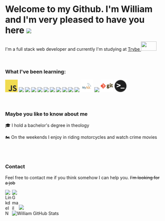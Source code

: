 <div>
<h1>
  Welcome to my Github. I'm William and I'm very pleased to have you here   <img
      src="https://emojis.slackmojis.com/emojis/images/1531849430/4246/blob-sunglasses.gif?1531849430"
       width="30"
   />
</h1>
<p>
</p>
  I'm a full stack web developer and currently I'm studying at <a href="https://www.betrybe.com/"> Trybe 
  <img src="https://uploads-ssl.webflow.com/5fba98ad987231cf0efa3d58/5fba9c9a93a2e77624258d49_Logo.svg" width="50" height="30" />
  <a/>
</p>
</br>
<h3>What I've been learning:</h3> 
<div>
<!--    <img src="https://emojis.slackmojis.com/emojis/images/1471045839/792/computer.gif?1471045839" align="rigth" margin-left="10px" />
   <img src="https://img.shields.io/badge/JavaScript-%23F7DF1E.svg?&style=flat-square&logo=javascript&logoColor=black&labelColor=black" /> 
   <img src="https://img.shields.io/badge/React%20-%2320232a.svg?&style=for-the-badge&logo=react&logoColor=%2361DAFB" /> 
   <img src="https://img.shields.io/badge/html5%20-%23E34F26.svg?&style=for-the-badge&logo=html5&logoColor=white" /> 
  ![William GitHub Stats](https://github-readme-stats.vercel.app/api?username=wigorbh&show_icons=true)-->
  <code><img height="40" src="https://raw.githubusercontent.com/github/explore/80688e429a7d4ef2fca1e82350fe8e3517d3494d/topics/javascript/javascript.png"></code>
  <code><img height="40" src="https://icon-library.com/images/node-js-icon/node-js-icon-15.jpg"></code>
  <code><img height="40" src="https://encrypted-tbn0.gstatic.com/images?q=tbn:ANd9GcQbLfg1k7RlmIrwr8ke14VH7aEbbvt4IJIbTw&usqp=CAU"></code>
  <code><img height="40" src="https://encrypted-tbn0.gstatic.com/images?q=tbn:ANd9GcTBb74GRnrGpAkoXJNaWtcFEUKxdp1eq8lvLQ&usqp=CAU"></code>
  <code><img height="40" src="https://encrypted-tbn0.gstatic.com/images?q=tbn:ANd9GcSrLpGlk0sWlkgCt3GC_COatmtoBoAdjhJFqQ&usqp=CAU"></code>
  <code><img height="40" src="https://i.pinimg.com/originals/8f/50/63/8f50630ae0e1775196e4c270c573ce67.png"></code>
  <!-- front end -->
  <code><img height="40" src="https://encrypted-tbn0.gstatic.com/images?q=tbn:ANd9GcRzRgD19qMdjAtHrNyJU4b4mi42s8GqGvz8Mw&usqp=CAU"></code>
  <code><img height="40" src="https://encrypted-tbn0.gstatic.com/images?q=tbn:ANd9GcS1IJm23e4-m4R3bl2gvUnunOrGEEDEhDnDdg&usqp=CAU"></code>
  <code><img height="40" src="https://upload.wikimedia.org/wikipedia/commons/thumb/a/a7/React-icon.svg/1200px-React-icon.svg.png"></code>
  <code><img height="40" src="https://encrypted-tbn0.gstatic.com/images?q=tbn:ANd9GcTh_9jssXtuYIGA_P_tpMK2-Pq7UxrPcIuTPg&usqp=CAU"></code>
  <!-- database -->
  <code><img height="40" src="https://miro.medium.com/max/640/1*-ivYkzeuYJedPKdEdfnNlg.png"></code>
  <code><img height="40" src="https://raw.githubusercontent.com/github/explore/80688e429a7d4ef2fca1e82350fe8e3517d3494d/topics/mysql/mysql.png"></code>
    <code><img height="40" src="https://img.icons8.com/color/452/microsoft-sql-server.png"></code>
  <code><img height="40" src="https://raw.githubusercontent.com/github/explore/80688e429a7d4ef2fca1e82350fe8e3517d3494d/topics/git/git.png"></code>
  <code><img height="40" src="https://raw.githubusercontent.com/github/explore/80688e429a7d4ef2fca1e82350fe8e3517d3494d/topics/terminal/terminal.png"></code>

</div>
</br>
</br>

<h3>Maybe you like to know about me</h3>
<p>🎓 I hold a bachelor's degree in theology </p>
<p>🏍️ On the weekends I enjoy in riding motorcycles and watch crime movies </p>

</br>
</br>
<h3><b>Contact</b></h3>
<div>
<p>Feel free to contact me if you think somehow I can help you. <s> I'm looking for a job </s> </p>

  <a target="_blank" href="https://www.linkedin.com/in/williamigor/">
    <img align="left" alt="LinkdeIN" width="22px" src="https://cdn.jsdelivr.net/npm/simple-icons@v3/icons/linkedin.svg" />
  </a>
  <a target="_blank" href="mailto:williamigorsilva@gmail.com">
    <img align="left" alt="Gmail" width="22px" src="https://cdn.jsdelivr.net/npm/simple-icons@v3/icons/gmail.svg" />
  </a>
</div>
</br>
</br>

  ![](https://komarev.com/ghpvc/?username=wigorbh&color=yellowgreen)
</br> 
  ![William GitHub Stats](https://github-readme-stats.vercel.app/api?username=wigorbh&show_icons=true&theme=highcontrast)
</div>




